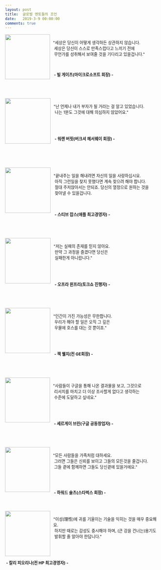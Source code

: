 ```yaml
---
layout: post
title:  글로벌 멘토들의 조언
date:   2019-3-9 00:00:00
comments: true
---
```





<span style="font-size: 10pt;"><div class="imageblock left" style="margin-right: 10px; float: left;"><span data-url="https://t1.daumcdn.net/cfile/tistory/120460184C17211BA4?download" data-lightbox="lightbox"><img width="147" height="177" style="height: auto; cursor: pointer; max-width: 100%;" alt="" src="https://t1.daumcdn.net/cfile/tistory/120460184C17211BA4" filename="빌게이츠.jpg" filemime="image/jpeg"></span></div></span><br><span style="font-size: 10pt;">"세상은 당신이 어떻게 생각하든 상관하지 않습니다.</span><br><span style="font-size: 10pt;">&nbsp;세상은 당신이 스스로 만족스럽다고 느끼기 전에</span><br><span style="font-size: 10pt;">&nbsp;무언가를 성취해서 보여줄 것을 기다리고 있을겁니다."</span><br><div style="margin-left: 8em;"><span style="font-size: 10pt;"><strong><br><br><br> &nbsp;- 빌 게이츠(마이크로소프트 회장) -</strong></span><br></div><div><br><br><br><br><span style="font-size: 10pt;"><div class="imageblock left" style="margin-right: 10px; float: left;"><span data-url="https://t1.daumcdn.net/cfile/tistory/130460184C17211BA5?download" data-lightbox="lightbox"><img width="149" height="179" style="height: auto; cursor: pointer; max-width: 100%;" alt="" src="https://t1.daumcdn.net/cfile/tistory/130460184C17211BA5" filename="워렌버핏.jpg" filemime="image/jpeg"></span></div></span><br><span style="font-size: 10pt;">"난 언제나 내가 부자가 될 거라는 걸 알고 있었습니다.</span><br><span style="font-size: 10pt;">&nbsp;나는 1분도 그것에 대해 의심하지 않았어요."</span><br><br><br><br><br><span style="font-size: 10pt;"><strong>&nbsp;- 워렌 버핏(버크셔 헤서웨이 회장) -</strong></span><br><br><br><br><br><br><span style="font-size: 10pt;"><div class="imageblock left" style="margin-right: 10px; float: left;"><span data-url="https://t1.daumcdn.net/cfile/tistory/116829194C17220309?download" data-lightbox="lightbox"><img width="149" height="178" style="height: auto; cursor: pointer; max-width: 100%;" alt="" src="https://t1.daumcdn.net/cfile/tistory/116829194C17220309" filename="스티브잡스.jpg" filemime="image/jpeg"></span></div></span><br><span style="font-size: 10pt;">"끝내주는 일을 해내려면 자신의 일을 사랑하십시요.</span><br><span style="font-size: 10pt;">&nbsp;아직 그런일을 찾지 못했다면 계속 찾으려 해야 합니다.</span><br><span style="font-size: 10pt;">&nbsp;절대 주저앉아서는 안되죠. 당신의 열정으로 원하는 것을</span><br><span style="font-size: 10pt;">&nbsp;찾아낼 수 있을겁니다.</span><br><br><br><br><span style="font-size: 10pt;"><strong>&nbsp;- 스티브 잡스(애플 최고경영자) -</strong></span><br><br><br><br><br><span style="font-size: 10pt;"><div class="imageblock left" style="margin-right: 10px; float: left;"><span data-url="https://t1.daumcdn.net/cfile/tistory/133221174C17224C8F?download" data-lightbox="lightbox"><img width="149" height="182" style="height: auto; cursor: pointer; max-width: 100%;" alt="" src="https://t1.daumcdn.net/cfile/tistory/133221174C17224C8F" filename="오프라윈프리.jpg" filemime="image/jpeg"></span></div></span><br><span style="font-size: 10pt;">"저는 실패의 존재를 믿지 않아요.</span><br><span style="font-size: 10pt;">&nbsp;만약 그 과정을 즐겼다면 당신은 <br>&nbsp;실패한게 아니랍니다."</span><br><br><br><br><br><span style="font-size: 10pt;"><strong>&nbsp;- 오프라 윈프리(토크쇼 진행자) -</strong></span><br><br><br><br><br><span style="font-size: 10pt;"><div class="imageblock left" style="margin-right: 10px; float: left;"><span data-url="https://t1.daumcdn.net/cfile/tistory/126590194C17229306?download" data-lightbox="lightbox"><img width="148" height="180" style="height: auto; cursor: pointer; max-width: 100%;" alt="" src="https://t1.daumcdn.net/cfile/tistory/126590194C17229306" filename="잭웰치.jpg" filemime="image/jpeg"></span></div></span><br><span style="font-size: 10pt;">"인간이 가진 가능성은 무한합니다.</span><br><span style="font-size: 10pt;">&nbsp;우리가 해야 할 일은 오직 그 깊은 <br>&nbsp;우물에 호스를 대는 것 뿐이죠."</span><br><br><br><br><span style="font-size: 10pt;"><br><strong>&nbsp;- 잭 웰치(전 GE회장) -</strong></span><br><br><br><br><br><span style="font-size: 10pt;"><div class="imageblock left" style="margin-right: 10px; float: left;"><span data-url="https://t1.daumcdn.net/cfile/tistory/1534C4164C1722E517?download" data-lightbox="lightbox"><img width="147" height="178" style="height: auto; cursor: pointer; max-width: 100%;" alt="" src="https://t1.daumcdn.net/cfile/tistory/1534C4164C1722E517" filename="세르게이브린.jpg" filemime="image/jpeg"></span></div></span><br><span style="font-size: 10pt;">"사람들이 구글을 통해 나온 결과물을 보고, 그것으로</span><br><span style="font-size: 10pt;">&nbsp;리서치를 마치고 더 이상 조사할게 없다고 생각하는</span><br><span style="font-size: 10pt;">&nbsp;수준에 도달하고 싶네요."</span><br><br><br><br><span style="font-size: 10pt;"><br><strong>&nbsp;- 세르게이 브린(구글 공동창업자) -</strong></span><br><br><br><br><br><span style="font-size: 10pt;"><div class="imageblock left" style="margin-right: 10px; float: left;"><span data-url="https://t1.daumcdn.net/cfile/tistory/147D26154C17233825?download" data-lightbox="lightbox"><img width="147" height="177" style="height: auto; cursor: pointer; max-width: 100%;" alt="" src="https://t1.daumcdn.net/cfile/tistory/147D26154C17233825" filename="하워드슐츠.jpg" filemime="image/jpeg"></span></div></span><br><span style="font-size: 10pt;">"모든 사람들을 가족처럼 대하세요.</span><br><span style="font-size: 10pt;">&nbsp;그러면 그들은 신뢰를 보이고 그들의 모든것을 줄겁니다.</span><br><span style="font-size: 10pt;">&nbsp;그들 곁에 함께하면 그들도 당신곁에 있을거에요."</span><br><br><span style="font-size: 10pt;"><br><br><br><strong>&nbsp;- 하워드 슐츠(스타벅스 회장) -</strong></span><br><br><br><br><span style="font-size: 10pt;"><div class="imageblock left" style="margin-right: 10px; float: left;"><span data-url="https://t1.daumcdn.net/cfile/tistory/207575174C17237C07?download" data-lightbox="lightbox"><img width="148" height="180" style="height: auto; cursor: pointer; max-width: 100%;" alt="" src="https://t1.daumcdn.net/cfile/tistory/207575174C17237C07" filename="칼리피오리나.jpg" filemime="image/jpeg"></span></div></span><br><span style="font-size: 10pt;">"이성(理性)에 귀를 기울이는 기술을 익히는 것을 매우 중요해요.</span><br><span style="font-size: 10pt;">&nbsp;하지만 때로는 감성도 중시해야 하며, (큰 강을 건너는)용기도</span><br><span style="font-size: 10pt;">&nbsp;발휘할 줄 알아야 한답니다."</span><br><br><br><br><span style="font-size: 10pt;"><br><strong>&nbsp;- 칼리 피오리나(전 HP 최고경영자) -<br></strong></span>﻿<br></div><p><br></p>